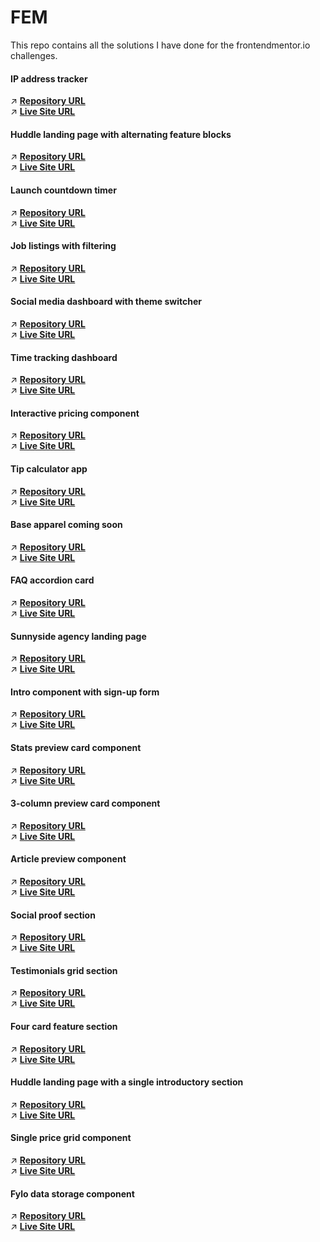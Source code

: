 # FEM

This repo contains all the solutions I have done for the frontendmentor.io challenges. 

#### IP address tracker
:arrow_upper_right: **[Repository URL](https://github.com/Yemisrach15/FEM/tree/main/ip-address-tracker)** <br>
:arrow_upper_right: **[Live Site URL](https://fem-ip-address-tracker-delta.vercel.app/)**

#### Huddle landing page with alternating feature blocks
:arrow_upper_right: **[Repository URL](https://github.com/Yemisrach15/FEM/tree/main/huddle-landing-page-with-alternating-feature-blocks)** <br>
:arrow_upper_right: **[Live Site URL](https://fem-huddle-landing-page-with-alternating-feature-blocks.vercel.app/)**

#### Launch countdown timer
:arrow_upper_right: **[Repository URL](https://github.com/Yemisrach15/FEM/tree/main/launch-countdown-timer)** <br>
:arrow_upper_right: **[Live Site URL](https://fem-launch-countdown-timer-yemisrach15.vercel.app/)**

#### Job listings with filtering
:arrow_upper_right: **[Repository URL](https://github.com/Yemisrach15/FEM/tree/main/static-job-listings)** <br>
:arrow_upper_right: **[Live Site URL](https://static-job-listings-yemisrach15.vercel.app/)**

#### Social media dashboard with theme switcher
:arrow_upper_right: **[Repository URL](https://github.com/Yemisrach15/FEM/tree/main/social-media-dashboard-with-theme-switcher)** <br>
:arrow_upper_right: **[Live Site URL](https://fem-social-media-dashboard-with-theme-switcher-seven.vercel.app/)**

#### Time tracking dashboard
:arrow_upper_right: **[Repository URL](https://github.com/Yemisrach15/FEM/tree/main/time-tracking-dashboard-main)** <br>
:arrow_upper_right: **[Live Site URL](https://fem-time-tracking-dashboard-yemisrach15.vercel.app/)**

#### Interactive pricing component
:arrow_upper_right: **[Repository URL](https://github.com/Yemisrach15/FEM/tree/main/interactive-pricing-component)** <br>
:arrow_upper_right: **[Live Site URL](https://fem-interactive-pricing-component-yemisrach15.vercel.app/)**

#### Tip calculator app
:arrow_upper_right: **[Repository URL](https://github.com/Yemisrach15/FEM/tree/main/tip-calculator-app)** <br>
:arrow_upper_right: **[Live Site URL](https://fem-tip-calculator-app.vercel.app/)**


#### Base apparel coming soon
:arrow_upper_right: **[Repository URL](https://github.com/Yemisrach15/FEM/tree/main/base-apparel-coming-soon)** <br>
:arrow_upper_right: **[Live Site URL](https://fem-base-apparel-coming-soon-kappa.vercel.app/)**


#### FAQ accordion card
:arrow_upper_right: **[Repository URL](https://github.com/Yemisrach15/FEM/tree/main/faq-accordion-card)** <br>
:arrow_upper_right: **[Live Site URL](https://fem-faq-accordion-card-roan.vercel.app/)**


#### Sunnyside agency landing page
:arrow_upper_right: **[Repository URL](https://github.com/Yemisrach15/FEM/tree/main/sunnyside-agency-landing-page)** <br>
:arrow_upper_right: **[Live Site URL](https://fem-sunnyside-agency-landing-page.vercel.app/)**


#### Intro component with sign-up form
:arrow_upper_right: **[Repository URL](https://github.com/Yemisrach15/FEM/tree/main/intro-component-with-signup-form)** <br>
:arrow_upper_right: **[Live Site URL](https://fem-intro-component-with-signup-form-jade.vercel.app/)**


#### Stats preview card component
:arrow_upper_right: **[Repository URL](https://github.com/Yemisrach15/FEM/tree/main/stats-preview-card-component)** <br>
:arrow_upper_right: **[Live Site URL](https://stats-preview-card-component-blush.vercel.app/)**


#### 3-column preview card component
:arrow_upper_right: **[Repository URL](https://github.com/Yemisrach15/FEM/tree/main/3-column-preview-card-component)** <br>
:arrow_upper_right: **[Live Site URL](https://3-column-preview-card-component-fawn.vercel.app/)**


#### Article preview component
:arrow_upper_right: **[Repository URL](https://github.com/Yemisrach15/FEM/tree/main/article-preview-component)** <br>
:arrow_upper_right: **[Live Site URL](https://article-preview-component-ecru-sigma.vercel.app/)**


#### Social proof section
:arrow_upper_right: **[Repository URL](https://github.com/Yemisrach15/FEM/tree/main/social-proof-section)** <br>
:arrow_upper_right: **[Live Site URL](https://social-proof-section-gamma-fawn.vercel.app/)** <br>


#### Testimonials grid section
:arrow_upper_right: **[Repository URL](https://github.com/Yemisrach15/FEM/tree/main/testimonials-grid-section)** <br>
:arrow_upper_right: **[Live Site URL](https://testimonials-grid-section-blush.vercel.app/)** <br>


#### Four card feature section
:arrow_upper_right: **[Repository URL](https://github.com/Yemisrach15/FEM/tree/main/four-card-feature-section)** <br>
:arrow_upper_right: **[Live Site URL](https://four-card-feature-section-eta-beige.vercel.app/)** <br>


#### Huddle landing page with a single introductory section
:arrow_upper_right: **[Repository URL](https://github.com/Yemisrach15/FEM/tree/main/huddle-landing-page-with-single-introductory-section)** <br>
:arrow_upper_right: **[Live Site URL](https://huddle-landing-page-with-single-introductory-section-fnbceugk4.vercel.app/)** <br>


#### Single price grid component
:arrow_upper_right: **[Repository URL](https://github.com/Yemisrach15/FEM/tree/main/single-price-grid-component)** <br>
:arrow_upper_right: **[Live Site URL](https://single-price-grid-component-five-teal.vercel.app/)** <br>


#### Fylo data storage component
:arrow_upper_right: **[Repository URL](https://github.com/Yemisrach15/FEM/tree/main/Fylo-data-storage-component)** <br>
:arrow_upper_right: **[Live Site URL](https://fylo-data-storage-component-gold-alpha.vercel.app/)** <br>
